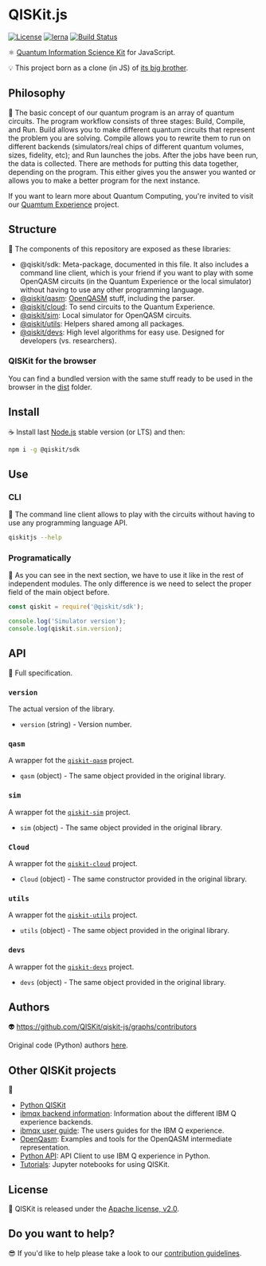 # QISKit.js

[![License](https://img.shields.io/badge/License-Apache%202.0-blue.svg)](https://opensource.org/licenses/Apache-2.0)
[![lerna](https://img.shields.io/badge/maintained%20with-lerna-cc00ff.svg)](https://lernajs.io/)
[![Build Status](https://travis-ci.org/QISKit/qiskit-sdk-js.svg?branch=master)](https://travis-ci.org/QISKit/qiskit-sdk-js)

:atom_symbol: [Quantum Information Science Kit](https://developer.ibm.com/open/openprojects/qiskit) for JavaScript.

:bulb: This project born as a clone (in JS) of [its big brother](https://github.com/QISKit/qiskit-sdk-py).

## Philosophy

:orange_book: The basic concept of our quantum program is an array of quantum circuits. The program workflow consists of three stages: Build, Compile, and Run. Build allows you to make different quantum circuits that represent the problem you are solving. Compile allows you to rewrite them to run on different backends (simulators/real chips of different quantum volumes, sizes, fidelity, etc); and Run launches the jobs. After the jobs have been run, the data is collected. There are methods for putting this data together, depending on the program. This either gives you the answer you wanted or allows you to make a better program for the next instance.

If you want to learn more about Quantum Computing, you're invited to visit our [Quamtum Experience](https://quantumexperience.ng.bluemix.net) project.

## Structure

:handbag: The components of this repository are exposed as these libraries:

* @qiskit/sdk: Meta-package, documented in this file. It also includes a command line client, which is your friend if you want to play with some OpenQASM circuits (in the Quantum Experience or the local simulator) without having to use any other programming language.
* [@qiskit/qasm](./packages/qiskit-qasm): [OpenQASM](https://github.com/IBM/qiskit-openqasm) stuff, including the parser.
* [@qiskit/cloud](./packages/qiskit-cloud): To send circuits to the Quantum Experience.
* [@qiskit/sim](./packages/qiskit-sim): Local simulator for OpenQASM circuits.
* [@qiskit/utils](./packages/qiskit-utils): Helpers shared among all packages.
* [@qiskit/devs](./packages/qiskit-devs): High level algorithms for easy use. Designed for developers (vs. researchers).

### QISKit for the browser

You can find a bundled version with the same stuff ready to be used in the browser in the [dist](./dist) folder.

## Install

:coffee: Install last [Node.js](https://nodejs.org/download) stable version (or LTS) and then:

```sh
npm i -g @qiskit/sdk
```

## Use

### CLI

:rocket: The command line client allows to play with the circuits without having to use any programming language API.

```sh
qiskitjs --help
```

### Programatically

:pencil: As you can see in the next section, we have to use it like in the rest of independent modules. The only difference is we need to select the proper field of the main object before.

```js
const qiskit = require('@qiskit/sdk');

console.log('Simulator version');
console.log(qiskit.sim.version);
```

## API

:eyes: Full specification.

### `version`

The actual version of the library.

* `version` (string) - Version number.

### `qasm`

A wrapper fot the [`qiskit-qasm`](./packages/qiskit-qasm) project.

* `qasm` (object) - The same object provided in the original library.

### `sim`

A wrapper fot the [`qiskit-sim`](./packages/qiskit-sim) project.

* `sim` (object) - The same object provided in the original library.

### `Cloud`

A wrapper fot the [`qiskit-cloud`](./packages/qiskit-cloud) project.

* `Cloud` (object) - The same constructor provided in the original library.

### `utils`

A wrapper fot the [`qiskit-utils`](./packages/qiskit-utils) project.

* `utils` (object) - The same object provided in the original library.

### `devs`

A wrapper fot the [`qiskit-devs`](./packages/qiskit-devs) project.

* `devs` (object) - The same object provided in the original library.

## Authors

:alien: https://github.com/QISKit/qiskit-js/graphs/contributors

Original code (Python) authors [here](https://github.com/QISKit/qiskit-sdk-py#authors-alphabetical).

## Other QISKit projects

:school_satchel:

* [Python QISKit](https://github.com/QISKit/qiskit-sdk-py.git>)
* [ibmqx backend information](https://github.com/QISKit/ibmqx-backend-information): Information about the different IBM Q experience backends.
* [ibmqx user guide](https://github.com/QISKit/ibmqx-user-guides): The users guides for the IBM Q experience.
* [OpenQasm](https://github.com/QISKit/openqasm): Examples and tools for the OpenQASM intermediate representation.
* [Python API](https://github.com/QISKit/qiskit-api-py): API Client to use IBM Q experience in Python.
* [Tutorials](https://github.com/QISKit/qiskit-tutorial): Jupyter notebooks for using QISKit.

## License

:penguin: QISKit is released under the [Apache license, v2.0](https://www.apache.org/licenses/LICENSE-2.0).

## Do you want to help?

:sunglasses: If you'd like to help please take a look to our [contribution guidelines](./CONTRIBUTING.md).
